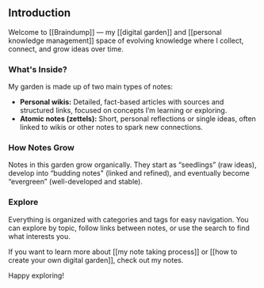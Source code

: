 
## Introduction

Welcome to [[Braindump]] — my [[digital garden]] and [[personal knowledge management]] space of evolving knowledge where I collect, connect, and grow ideas over time.

### What's Inside?

My garden is made up of two main types of notes:
*   **Personal wikis:** Detailed, fact-based articles with sources and structured links, focused on concepts I’m learning or exploring.
*   **Atomic notes (zettels):** Short, personal reflections or single ideas, often linked to wikis or other notes to spark new connections.

### How Notes Grow

Notes in this garden grow organically. They start as “seedlings” (raw ideas), develop into “budding notes" (linked and refined), and eventually become “evergreen” (well-developed and stable).

### Explore

Everything is organized with categories and tags for easy navigation. You can explore by topic, follow links between notes, or use the search to find what interests you.

If you want to learn more about [[my note taking process]] or [[how to create your own digital garden]], check out my notes.

Happy exploring!
